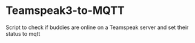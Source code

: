 # Teamspeak3-to-MQTT
Script to check if buddies are online on a Teamspeak server and set their status to mqtt
